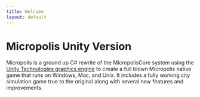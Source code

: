 ```yaml
---
title: Welcome
layout: default
---
```


# Micropolis Unity Version

Micropolis is a ground up C# rewrite of the MicropolisCore system using the [Unity Technologies graphics engine](https://unity3d.com/) to create a full blown Micropolis native game that runs on Windows, Mac, and Unix. It includes a fully working city simulation game true to the original along with several new features and improvements.
